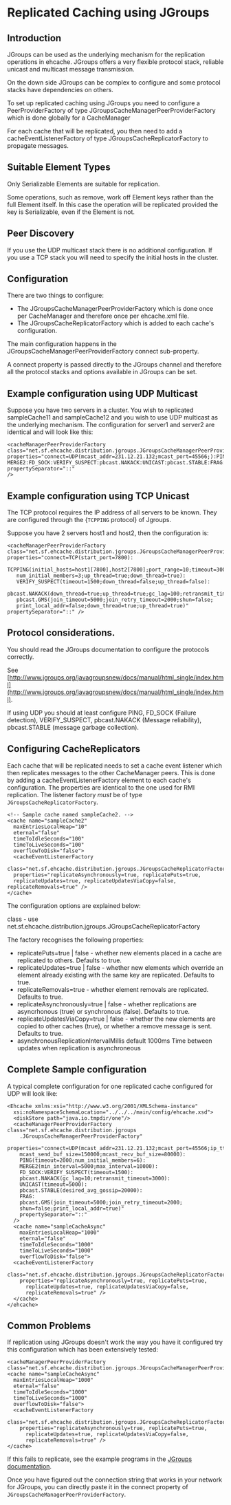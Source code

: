 ---
---
# Replicated Caching using JGroups



## Introduction

JGroups can be used as the underlying mechanism for
the replication operations in ehcache. JGroups offers a very flexible
protocol stack, reliable unicast and multicast message transmission.

On the down side JGroups can be complex to configure and some protocol stacks
have dependencies on others.

To set up replicated caching using JGroups you need to configure a PeerProviderFactory
of type JGroupsCacheManagerPeerProviderFactory which is done globally for a CacheManager

For each cache that will be replicated, you then need to add
a cacheEventListenerFactory of type JGroupsCacheReplicatorFactory to propagate messages.

## Suitable Element Types

Only Serializable Elements are suitable for replication.

Some operations, such as remove,  work off Element keys rather than the full Element itself. In this case
the operation will be replicated provided the key is Serializable, even if the Element is not.

## Peer Discovery

If you use the UDP multicast stack there is no additional configuration. If you use a TCP stack
you will need to specify the initial hosts in the cluster.

## Configuration

There are two things to configure:

* The JGroupsCacheManagerPeerProviderFactory which is done once per CacheManager and therefore once per ehcache.xml file.
* The JGroupsCacheReplicatorFactory which is added to each cache's configuration.

The main configuration happens in the JGroupsCacheManagerPeerProviderFactory connect sub-property.

A connect property is passed directly to the JGroups channel and therefore all the protocol
stacks and options available in JGroups can be set.

## Example configuration using UDP Multicast

Suppose you have two servers in a cluster. You wish to replicated
sampleCache11 and sampleCache12 and you wish to use UDP multicast as the underlying mechanism.
The configuration for server1 and server2 are identical and will look like this:


    <cacheManagerPeerProviderFactory
    class="net.sf.ehcache.distribution.jgroups.JGroupsCacheManagerPeerProviderFactory"
    properties="connect=UDP(mcast_addr=231.12.21.132;mcast_port=45566;):PING:
    MERGE2:FD_SOCK:VERIFY_SUSPECT:pbcast.NAKACK:UNICAST:pbcast.STABLE:FRAG:pbcast.GMS"
    propertySeparator="::"
    />


## Example configuration using TCP Unicast

The TCP protocol requires the IP address of all servers to be known. They are configured through the {`TCPPING` protocol} of Jgroups.

Suppose you have 2 servers host1 and host2, then the configuration is:


    <cacheManagerPeerProviderFactory
    class="net.sf.ehcache.distribution.jgroups.JGroupsCacheManagerPeerProviderFactory"
    properties="connect=TCP(start_port=7800):
       TCPPING(initial_hosts=host1[7800],host2[7800];port_range=10;timeout=3000;
       num_initial_members=3;up_thread=true;down_thread=true):
       VERIFY_SUSPECT(timeout=1500;down_thread=false;up_thread=false):
       pbcast.NAKACK(down_thread=true;up_thread=true;gc_lag=100;retransmit_timeout=3000):
       pbcast.GMS(join_timeout=5000;join_retry_timeout=2000;shun=false;
       print_local_addr=false;down_thread=true;up_thread=true)"
    propertySeparator="::" />


## Protocol considerations.

You should read the JGroups documentation to configure the protocols correctly.

See [http://www.jgroups.org/javagroupsnew/docs/manual/html_single/index.html](http://www.jgroups.org/javagroupsnew/docs/manual/html_single/index.html).

If using UDP you should at least configure PING, FD_SOCK (Failure detection), VERIFY_SUSPECT, pbcast.NAKACK (Message reliability),
pbcast.STABLE (message garbage collection).

## Configuring CacheReplicators

Each cache that will be replicated needs to set a cache event listener
which then replicates messages to the other CacheManager peers. This is
done by adding a cacheEventListenerFactory element to each cache's
configuration. The properties are identical to the one used for RMI replication.
The listener factory *must* be of type `JGroupsCacheReplicatorFactory`.


    <!-- Sample cache named sampleCache2. -->
    <cache name="sampleCache2"
      maxEntriesLocalHeap="10"
      eternal="false"
      timeToIdleSeconds="100"
      timeToLiveSeconds="100"
      overflowToDisk="false">
      <cacheEventListenerFactory
      class="net.sf.ehcache.distribution.jgroups.JGroupsCacheReplicatorFactory"
      properties="replicateAsynchronously=true, replicatePuts=true,
      replicateUpdates=true, replicateUpdatesViaCopy=false, replicateRemovals=true" />
    </cache>


The configuration options are explained below:

class - use net.sf.ehcache.distribution.jgroups.JGroupsCacheReplicatorFactory

The factory recognises the following properties:

* replicatePuts=true | false - whether new elements placed in a cache are
 replicated to others. Defaults to true.
* replicateUpdates=true | false - whether new elements which override an
 element already existing with the same key are replicated. Defaults to true.
* replicateRemovals=true - whether element removals are replicated. Defaults to true.
* replicateAsynchronously=true | false - whether replications are
 asyncrhonous (true) or synchronous (false). Defaults to true.
* replicateUpdatesViaCopy=true | false - whether the new elements are
 copied to other caches (true), or whether a remove message is sent. Defaults to true.
* asynchronousReplicationIntervalMillis default 1000ms Time between updates when replication is asynchroneous  

## Complete Sample configuration

A typical complete configuration for one replicated cache configured for UDP will look like:


    <Ehcache xmlns:xsi="http://www.w3.org/2001/XMLSchema-instance"
      xsi:noNamespaceSchemaLocation="../../../main/config/ehcache.xsd">
      <diskStore path="java.io.tmpdir/one"/>
      <cacheManagerPeerProviderFactory class="net.sf.ehcache.distribution.jgroups
        .JGroupsCacheManagerPeerProviderFactory"
        properties="connect=UDP(mcast_addr=231.12.21.132;mcast_port=45566;ip_ttl=32;
        mcast_send_buf_size=150000;mcast_recv_buf_size=80000):
        PING(timeout=2000;num_initial_members=6):
        MERGE2(min_interval=5000;max_interval=10000):
        FD_SOCK:VERIFY_SUSPECT(timeout=1500):
        pbcast.NAKACK(gc_lag=10;retransmit_timeout=3000):
        UNICAST(timeout=5000):
        pbcast.STABLE(desired_avg_gossip=20000):
        FRAG:
        pbcast.GMS(join_timeout=5000;join_retry_timeout=2000;
        shun=false;print_local_addr=true)"
        propertySeparator="::"
      />
      <cache name="sampleCacheAsync"
        maxEntriesLocalHeap="1000"
        eternal="false"
        timeToIdleSeconds="1000"
        timeToLiveSeconds="1000"
        overflowToDisk="false">
      <cacheEventListenerFactory
        class="net.sf.ehcache.distribution.jgroups.JGroupsCacheReplicatorFactory"
        properties="replicateAsynchronously=true, replicatePuts=true,
          replicateUpdates=true, replicateUpdatesViaCopy=false,
          replicateRemovals=true" />
      </cache>
    </ehcache>


## Common Problems

If replication using JGroups doesn't work the way you have it configured try this configuration which
has been extensively tested:


    <cacheManagerPeerProviderFactory class="net.sf.ehcache.distribution.jgroups.JGroupsCacheManagerPeerProviderFactory"/>
    <cache name="sampleCacheAsync"
      maxEntriesLocalHeap="1000"
      eternal="false"
      timeToIdleSeconds="1000"
      timeToLiveSeconds="1000"
      overflowToDisk="false">
      <cacheEventListenerFactory
        class="net.sf.ehcache.distribution.jgroups.JGroupsCacheReplicatorFactory"
        properties="replicateAsynchronously=true, replicatePuts=true,
          replicateUpdates=true, replicateUpdatesViaCopy=false,
          replicateRemovals=true" />
    </cache>


If this fails to replicate, see the example programs in the [JGroups documentation](http://www.jgroups.org/manual/html/ch02.html).

Once you have figured out the connection string that works in your network for JGroups, you can directly paste it in the connect property of
  `JGroupsCacheManagerPeerProviderFactory`.
